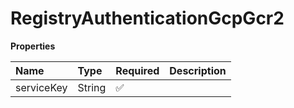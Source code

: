 # RegistryAuthenticationGcpGcr2

**Properties**

| Name       | Type   | Required | Description |
| :--------- | :----- | :------- | :---------- |
| serviceKey | String | ✅       |             |
